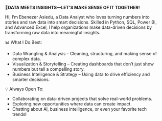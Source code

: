 🚀**DATA MEETS INSIGHTS—LET'S MAKE SENSE OF IT TOGETHER!**

Hi, I’m Ebenezer Asiedu, a Data Analyst who loves turning numbers into stories and raw data into smart decisions.
Skilled in Python, SQL, Power BI, and Advanced Excel, I help organizations make data-driven decisions by transforming raw data into meaningful insights.

📊 What I Do Best:

- Data Wrangling & Analysis – Cleaning, structuring, and making sense of complex data.
- Visualization & Storytelling – Creating dashboards that don’t just show numbers but tell a compelling story.
-  Business Intelligence & Strategy – Using data to drive efficiency and smarter decisions.

💡 Always Open To:

- Collaborating on data-driven projects that solve real-world problems.
- Exploring new opportunities where data can create impact.
- Chatting about AI, business intelligence, or even your favorite tech trends!

